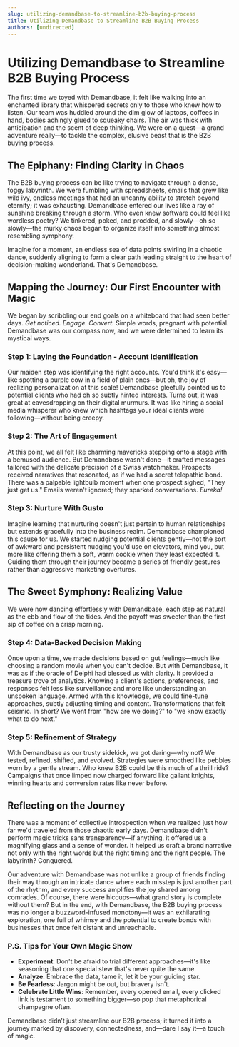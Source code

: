 ```yaml
---
slug: utilizing-demandbase-to-streamline-b2b-buying-process
title: Utilizing Demandbase to Streamline B2B Buying Process
authors: [undirected]
---
```



# Utilizing Demandbase to Streamline B2B Buying Process

The first time we toyed with Demandbase, it felt like walking into an enchanted library that whispered secrets only to those who knew how to listen. Our team was huddled around the dim glow of laptops, coffees in hand, bodies achingly glued to squeaky chairs. The air was thick with anticipation and the scent of deep thinking. We were on a quest—a grand adventure really—to tackle the complex, elusive beast that is the B2B buying process.

## The Epiphany: Finding Clarity in Chaos

The B2B buying process can be like trying to navigate through a dense, foggy labyrinth. We were fumbling with spreadsheets, emails that grew like wild ivy, endless meetings that had an uncanny ability to stretch beyond eternity; it was exhausting. Demandbase entered our lives like a ray of sunshine breaking through a storm. Who even knew software could feel like wordless poetry? We tinkered, poked, and prodded, and slowly—oh so slowly—the murky chaos began to organize itself into something almost resembling symphony.

Imagine for a moment, an endless sea of data points swirling in a chaotic dance, suddenly aligning to form a clear path leading straight to the heart of decision-making wonderland. That's Demandbase.

## Mapping the Journey: Our First Encounter with Magic

We began by scribbling our end goals on a whiteboard that had seen better days. *Get noticed. Engage. Convert.* Simple words, pregnant with potential. Demandbase was our compass now, and we were determined to learn its mystical ways.

### **Step 1: Laying the Foundation - Account Identification**

Our maiden step was identifying the right accounts. You'd think it's easy—like spotting a purple cow in a field of plain ones—but oh, the joy of realizing personalization at this scale! Demandbase gleefully pointed us to potential clients who had oh so subtly hinted interests. Turns out, it was great at eavesdropping on their digital murmurs. It was like hiring a social media whisperer who knew which hashtags your ideal clients were following—without being creepy.

### **Step 2: The Art of Engagement**

At this point, we all felt like charming mavericks stepping onto a stage with a bemused audience. But Demandbase wasn't done—it crafted messages tailored with the delicate precision of a Swiss watchmaker. Prospects received narratives that resonated, as if we had a secret telepathic bond. There was a palpable lightbulb moment when one prospect sighed, "They just get us." Emails weren't ignored; they sparked conversations. *Eureka!*

### **Step 3: Nurture With Gusto**

Imagine learning that nurturing doesn't just pertain to human relationships but extends gracefully into the business realm. Demandbase championed this cause for us. We started nudging potential clients gently—not the sort of awkward and persistent nudging you'd use on elevators, mind you, but more like offering them a soft, warm cookie when they least expected it. Guiding them through their journey became a series of friendly gestures rather than aggressive marketing overtures.

## The Sweet Symphony: Realizing Value

We were now dancing effortlessly with Demandbase, each step as natural as the ebb and flow of the tides. And the payoff was sweeter than the first sip of coffee on a crisp morning.

### **Step 4: Data-Backed Decision Making**

Once upon a time, we made decisions based on gut feelings—much like choosing a random movie when you can't decide. But with Demandbase, it was as if the oracle of Delphi had blessed us with clarity. It provided a treasure trove of analytics. Knowing a client's actions, preferences, and responses felt less like surveillance and more like understanding an unspoken language. Armed with this knowledge, we could fine-tune approaches, subtly adjusting timing and content. Transformations that felt seismic. In short? We went from "how are we doing?" to "we know exactly what to do next."

### **Step 5: Refinement of Strategy**

With Demandbase as our trusty sidekick, we got daring—why not? We tested, refined, shifted, and evolved. Strategies were smoothed like pebbles worn by a gentle stream. Who knew B2B could be this much of a thrill ride? Campaigns that once limped now charged forward like gallant knights, winning hearts and conversion rates like never before. 

## Reflecting on the Journey

There was a moment of collective introspection when we realized just how far we'd traveled from those chaotic early days. Demandbase didn't perform magic tricks sans transparency—if anything, it offered us a magnifying glass and a sense of wonder. It helped us craft a brand narrative not only with the right words but the right timing and the right people. The labyrinth? Conquered.

Our adventure with Demandbase was not unlike a group of friends finding their way through an intricate dance where each misstep is just another part of the rhythm, and every success amplifies the joy shared among comrades. Of course, there were hiccups—what grand story is complete without them? But in the end, with Demandbase, the B2B buying process was no longer a buzzword-infused monotony—it was an exhilarating exploration, one full of whimsy and the potential to create bonds with businesses that once felt distant and unreachable.

### **P.S. Tips for Your Own Magic Show**

- **Experiment**: Don't be afraid to trial different approaches—it's like seasoning that one special stew that's never quite the same.
- **Analyze**: Embrace the data, tame it, let it be your guiding star.
- **Be Fearless**: Jargon might be out, but bravery isn't.
- **Celebrate Little Wins**: Remember, every opened email, every clicked link is testament to something bigger—so pop that metaphorical champagne often.

Demandbase didn’t just streamline our B2B process; it turned it into a journey marked by discovery, connectedness, and—dare I say it—a touch of magic.